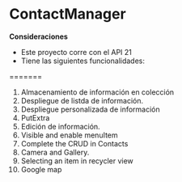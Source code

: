 # ContactManager

**Consideraciones**
- Este proyecto corre con el API 21
- Tiene las siguientes funcionalidades:


=======
1. Almacenamiento de información en colección
2. Despliegue de listda de información. 
3. Despliegue personalizada de información
4. PutExtra
5. Edición de información.
6. Visible and enable menuItem 
7. Complete the CRUD in Contacts
8. Camera and Gallery.
9. Selecting an item in recycler view
10. Google map


  



